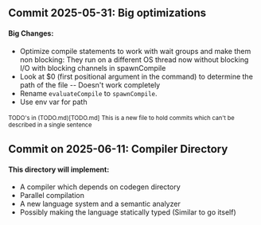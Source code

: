 ## Commit 2025-05-31: Big optimizations 

#### Big Changes: 
- Optimize compile statements to work with wait groups and make them non blocking: 
    They run on a different OS thread now without blocking I/O with blocking channels in spawnCompile 
- Look at $0 (first positional argument in the command) to determine the path of the file -- Doesn't work completely 
- Rename `evaluateCompile` to `spawnCompile`. 
- Use env var for path

<small>TODO's in (TODO.md)[TODO.md]</small>
<small>This is a new file to hold commits which can't be described in a single sentence</small>

## Commit on 2025-06-11: Compiler Directory 

#### This directory will implement: 

- A compiler which depends on codegen directory 
- Parallel compilation 
- A new language system and a semantic analyzer 
- Possibly making the language statically typed (Similar to go itself) 
